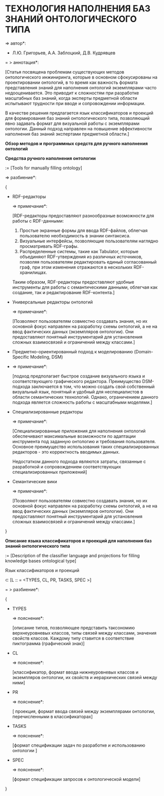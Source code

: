 # ТЕХНОЛОГИЯ НАПОЛНЕНИЯ БАЗ ЗНАНИЙ ОНТОЛОГИЧЕСКОГО ТИПА
=> автор*:
- Л.Ю. Григорьев, А.А. Заблоцкий, Д.В. Кудрявцев

= > аннотация*:

[Статья посвящена проблемам существующих методов онтологического инжиниринга, которые в основном сфокусированы на проектировании онтологий, в то время как важность формата представления знаний для наполнения онтологий экземплярами часто недооценивается. Это приводит к сложностям при разработке масштабных баз знаний, когда эксперты предметной области испытывают трудности при вводе и сопровождении информации.

В качестве решения предлагается язык классификаторов и проекций для формирования баз знаний онтологического типа, позволяющий явно задавать формат для визуальной работы с экземплярами онтологии. Данный подход направлен на повышение эффективности наполнения баз знаний экспертами предметной области.]

**Обзор методов и программных средств 
для ручного наполнения онтологий**



**Cредства ручного наполнения онтологии**

:= [Tools for manually filling ontology]

=> разбиение*:

{
- RDF-редакторы
    
    => примечание*:
    
    [RDF-редакторы предоставляют разнообразные возможности для работы с RDF-данными:

    1. Простые экранные формы для ввода RDF-файлов, облегчая пользователю необходимость в знании синтаксиса.
    2. Визуальные интерфейсы, позволяющие пользователям наглядно просматривать RDF-графы.
    3. Распределенные системы, такие как Tabulator, которые объединяют RDF-утверждения из различных источников, позволяя пользователям редактировать единый согласованный граф, при этом изменения отражаются в нескольких RDF-хранилищах.
    
    Таким образом, RDF-редакторы предоставляют удобные инструменты для работы с семантическими данными, облегчая как создание, так и редактирование RDF-контента.]
- Универсальные редакторы онтологий
  
  => примечание*:
    
    [Позволяют пользователям совместно создавать знания, но их основной фокус направлен на разработку схемы онтологий, а не на ввод фактических данных (экземпляров онтологии). Они предоставляют понятный инструментарий для установления сложных взаимосвязей и ограничений между классами.]

- Предметно-ориентированный подход к моделированию (Domain-Specific Modeling, DSM)
- 
  => примечание*:
    
    [подход предполагает быстрое создание визуального языка и соответствующего графического редактора. Преимущество DSM-подхода заключается в том, что можно создать свой собственный визуальный язык, понятный и удобный для неспециалистов в области семантических технологий. Однако, ограничением данного подхода является сложность работы с масштабными моделями.]
- Специализированные редакторы
 
  => примечание*:
    
    [Специализированные приложения для наполнения онтологий обеспечивают максимальные возможности по адаптации инструмента под заданную онтологию и требования пользователя. Основное преимущество использования таких специализированных редакторов - это корректность вводимых данных.
    
    Недостатком данного подхода являются затраты, связанные с разработкой и сопровождением соответствующих специализированных приложений]
- Семантические вики
  
  => примечание*:
    
    [Позволяют пользователям совместно создавать знания, но их основной фокус направлен на разработку схемы онтологий, а не на ввод фактических данных (экземпляров онтологии). Они предоставляют понятный инструментарий для установления сложных взаимосвязей и ограничений между классами.]

}


**Описание языка классификаторов 
и проекций для наполнения баз знаний 
онтологического типа**

:= [Description of the classifier language 
and projections for filling knowledge bases 
ontological type]

Язык классификаторов и проекций 

⊂ [L :: = <TYPES, CL, PR, TASKS, SPEC >]

= > разбиение*:

{

- TYPES
     
     => пояснение*:
    
    [описание типов, позволяющее представить таксономию верхнеуровневых классов, 
    типы связей между классами, значения свойств классов. Каждому типу ставится в соответствие 
    пиктограмма (графический знак)]
- CL
  
  => пояснение*:
    
    [классификатор, формат ввода нижнеуровневых классов и экземпляров онтологии, их свойств и иерархических связей между ними]
- PR
  
  => пояснение*:
    
    [ проекция, формат ввода связей между 
экземплярами онтологии, перечисленными в 
классификаторах]
- TASKS
  
  => пояснение*:
    
    [формат спецификации задач по разработке и использованию онтологии ]
- SPEC
  
  => пояснение*:
    
    [формат спецификации запросов к онтологической модели]

}

